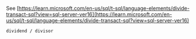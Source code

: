 See [https://learn.microsoft.com/en-us/sql/t-sql/language-elements/divide-transact-sql?view=sql-server-ver16](https://learn.microsoft.com/en-us/sql/t-sql/language-elements/divide-transact-sql?view=sql-server-ver16)
```
dividend / divisor
```
